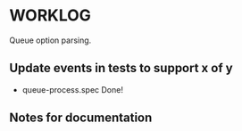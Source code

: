 # WORKLOG

Queue option parsing.

## Update events in tests to support x of y

*   queue-process.spec Done!

## Notes for documentation
